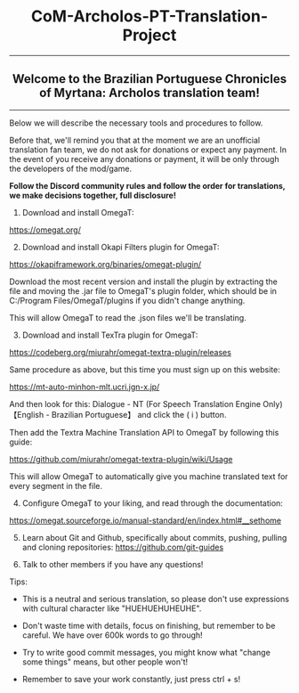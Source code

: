 <h1 align="center">CoM-Archolos-PT-Translation-Project</h1>

--------------------------------------------

<h2 align="center">Welcome to the Brazilian Portuguese Chronicles of Myrtana: Archolos translation team!</h2>

--------------------------------------------

Below we will describe the necessary tools and procedures to follow.

Before that, we'll remind you that at the moment we are an unofficial translation fan team, we do not ask for donations or expect any payment. In the event of you receive any donations or payment, it will be only through the developers of the mod/game.

<b>Follow the Discord community rules and follow the order for translations, we make decisions together, full disclosure!</b>

1. Download and install OmegaT:

https://omegat.org/

2. Download and install Okapi Filters plugin for OmegaT:

https://okapiframework.org/binaries/omegat-plugin/

Download the most recent version and install the plugin by extracting the file and moving the .jar file to OmegaT's plugin folder, which should be in C:/Program Files/OmegaT/plugins if you didn't change anything.

This will allow OmegaT to read the .json files we'll be translating.

3. Download and install TexTra plugin for OmegaT:

https://codeberg.org/miurahr/omegat-textra-plugin/releases

Same procedure as above, but this time you must sign up on this website:

https://mt-auto-minhon-mlt.ucri.jgn-x.jp/

And then look for this: Dialogue - NT (For Speech Translation Engine Only) 【English - Brazilian Portuguese】 and click the ( i ) button.

Then add the Textra Machine Translation API to OmegaT by following this guide:

https://github.com/miurahr/omegat-textra-plugin/wiki/Usage

This will allow OmegaT to automatically give you machine translated text for every segment in the file.

4. Configure OmegaT to your liking, and read through the documentation:

https://omegat.sourceforge.io/manual-standard/en/index.html#__sethome

5. Learn about Git and Github, specifically about commits, pushing, pulling and cloning repositories: https://github.com/git-guides

6. Talk to other members if you have any questions!

Tips:

- This is a neutral and serious translation, so please don't use expressions with cultural character like "HUEHUEHUHEUHE".

- Don't waste time with details, focus on finishing, but remember to be careful. We have over 600k words to go through!

- Try to write good commit messages, you might know what "change some things" means, but other people won't!

- Remember to save your work constantly, just press ctrl + s! 
